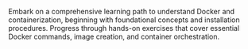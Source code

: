 Embark on a comprehensive learning path to understand Docker and containerization, beginning with foundational concepts and installation procedures. Progress through hands-on exercises that cover essential Docker commands, image creation, and container orchestration.